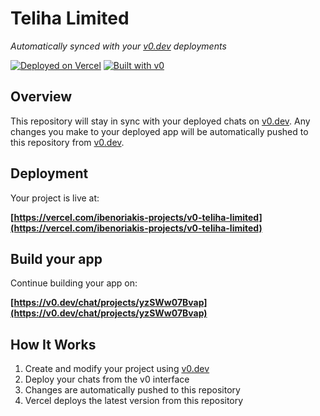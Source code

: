 # Teliha Limited

*Automatically synced with your [v0.dev](https://v0.dev) deployments*

[![Deployed on Vercel](https://img.shields.io/badge/Deployed%20on-Vercel-black?style=for-the-badge&logo=vercel)](https://vercel.com/ibenoriakis-projects/v0-teliha-limited)
[![Built with v0](https://img.shields.io/badge/Built%20with-v0.dev-black?style=for-the-badge)](https://v0.dev/chat/projects/yzSWw07Bvap)

## Overview

This repository will stay in sync with your deployed chats on [v0.dev](https://v0.dev).
Any changes you make to your deployed app will be automatically pushed to this repository from [v0.dev](https://v0.dev).

## Deployment

Your project is live at:

**[https://vercel.com/ibenoriakis-projects/v0-teliha-limited](https://vercel.com/ibenoriakis-projects/v0-teliha-limited)**

## Build your app

Continue building your app on:

**[https://v0.dev/chat/projects/yzSWw07Bvap](https://v0.dev/chat/projects/yzSWw07Bvap)**

## How It Works

1. Create and modify your project using [v0.dev](https://v0.dev)
2. Deploy your chats from the v0 interface
3. Changes are automatically pushed to this repository
4. Vercel deploys the latest version from this repository

